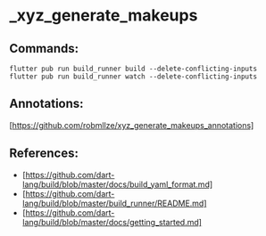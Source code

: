 # _xyz_generate_makeups

## Commands:

    flutter pub run build_runner build --delete-conflicting-inputs
    flutter pub run build_runner watch --delete-conflicting-inputs

## Annotations:

[https://github.com/robmllze/xyz_generate_makeups_annotations]

## References:

- [https://github.com/dart-lang/build/blob/master/docs/build_yaml_format.md]
- [https://github.com/dart-lang/build/blob/master/build_runner/README.md]
- [https://github.com/dart-lang/build/blob/master/docs/getting_started.md]